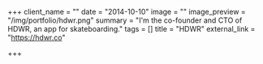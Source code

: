 +++
client_name = ""
date = "2014-10-10"
image = ""
image_preview = "/img/portfolio/hdwr.png"
summary = "I'm the co-founder and CTO of HDWR, an app for skateboarding."
tags = []
title = "HDWR"
external_link = "https://hdwr.co"

+++

